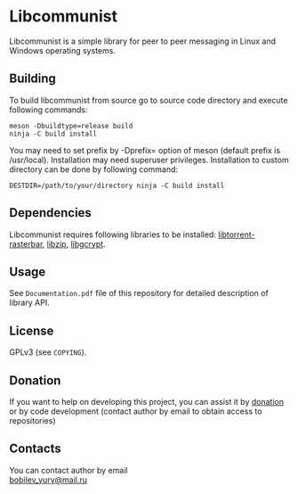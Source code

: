# Libcommunist
Libcommunist is a simple library for peer to peer messaging in Linux and Windows operating systems.

## Building
To build libcommunist from source go to source code directory and execute following commands:

`meson -Dbuildtype=release build`\
`ninja -C build install`

You may need to set prefix by -Dprefix= option of meson (default prefix is /usr/local). Installation may need superuser privileges. Installation to custom directory can be done by following command:

`DESTDIR=/path/to/your/directory ninja -C build install`

## Dependencies
Libcommunist requires following libraries to be installed: [libtorrent-rasterbar](http://libtorrent.org/), [libzip](https://libzip.org/), [libgcrypt](https://www.gnupg.org/software/libgcrypt/index.html).

## Usage
See `Documentation.pdf` file of this repository for detailed description of library API.

## License

GPLv3 (see `COPYING`).

## Donation

If you want to help on developing this project, you can assist it by [donation](https://yoomoney.ru/to/4100117795409573) or by code development (contact author by email to obtain access to repositories)

## Contacts

You can contact author by email \
bobilev_yury@mail.ru